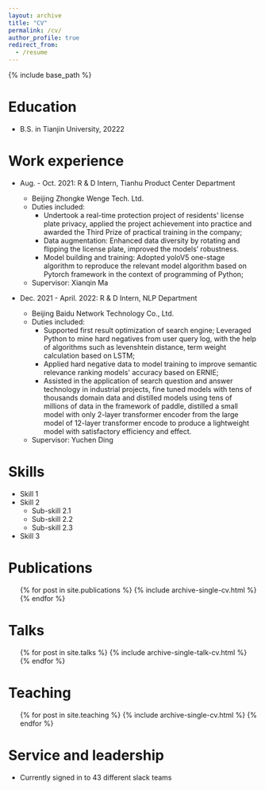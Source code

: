 ```yaml
---
layout: archive
title: "CV"
permalink: /cv/
author_profile: true
redirect_from:
  - /resume
---
```


{% include base_path %}

Education
======
* B.S. in Tianjin University, 20222

Work experience
======
* Aug. - Oct. 2021: R & D Intern, Tianhu Product Center Department
  * Beijing Zhongke Wenge Tech. Ltd.
  * Duties included: 
      * Undertook a real-time protection project of residents' license plate privacy, applied the project achievement into practice and awarded the Third Prize of practical training in the company;
      * Data augmentation: Enhanced data diversity by rotating and flipping the license plate, improved the models’ robustness.
      * Model building and training: Adopted yoloV5 one-stage algorithm to reproduce the relevant model algorithm based on Pytorch framework in the context of programming of Python;
  * Supervisor: Xianqin Ma

* Dec. 2021 - April. 2022: R & D Intern, NLP Department
  * Beijing Baidu Network Technology Co., Ltd.
  * Duties included: 
      * Supported first result optimization of search engine; Leveraged Python to mine hard negatives from user query log, with the help of algorithms such as levenshtein distance, term weight calculation based on LSTM;
      * Applied hard negative data to model training to improve semantic relevance ranking models' accuracy based on ERNIE;
      * Assisted in the application of search question and answer technology in industrial projects, fine tuned models with tens of thousands domain data and distilled models using tens of millions of data in the framework of paddle, distilled a small model with only 2-layer transformer encoder from the large model of 12-layer transformer encode to produce a lightweight model with satisfactory efficiency and effect.
  * Supervisor: Yuchen Ding
  
Skills
======
* Skill 1
* Skill 2
  * Sub-skill 2.1
  * Sub-skill 2.2
  * Sub-skill 2.3
* Skill 3

Publications
======
  <ul>{% for post in site.publications %}
    {% include archive-single-cv.html %}
  {% endfor %}</ul>
  
Talks
======
  <ul>{% for post in site.talks %}
    {% include archive-single-talk-cv.html %}
  {% endfor %}</ul>
  
Teaching
======
  <ul>{% for post in site.teaching %}
    {% include archive-single-cv.html %}
  {% endfor %}</ul>
  
Service and leadership
======
* Currently signed in to 43 different slack teams
